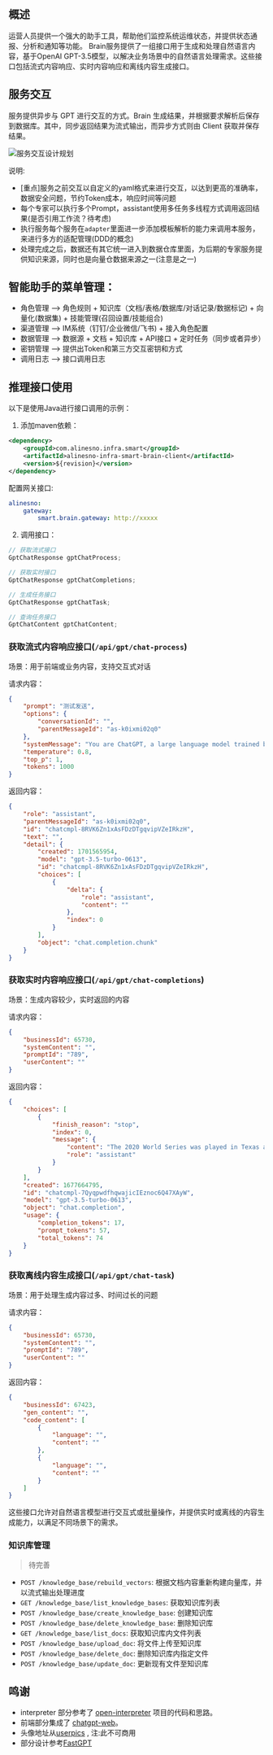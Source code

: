## 概述

运营人员提供一个强大的助手工具，帮助他们监控系统运维状态，并提供状态通报、分析和通知等功能。
Brain服务提供了一组接口用于生成和处理自然语言内容，基于OpenAI GPT-3.5模型，以解决业务场景中的自然语言处理需求。这些接口包括流式内容响应、实时内容响应和离线内容生成接口。

## 服务交互

服务提供异步与 GPT 进行交互的方式。Brain 生成结果，并根据要求解析后保存到数据库。其中，同步返回结果为流式输出，而异步方式则由 Client 获取并保存结果。

<img src="images/brain-service-design.png"  alt="服务交互设计规划"/>

说明:

- [重点]服务之前交互以自定义的yaml格式来进行交互，以达到更高的准确率，数据安全问题，节约Token成本，响应时间等问题
- 每个专家可以执行多个Prompt，assistant使用多任务多线程方式调用返回结果(是否引用工作流？待考虑)
- 执行服务每个服务在`adapter`里面进一步添加模板解析的能力来调用本服务，来进行多方的适配管理(DDD的概念)
- 处理完成之后，数据还有其它统一进入到数据仓库里面，为后期的专家服务提供知识来源，同时也是向量仓数据来源之一(注意是之一)

## 智能助手的菜单管理：
- 角色管理 --> 角色规则 + 知识库（文档/表格/数据库/对话记录/数据标记) + 向量化(数据集) + 技能管理(召回设置/技能组合)
- 渠道管理 --> IM系统（钉钉/企业微信/飞书) + 接入角色配置
- 数据管理 --> 数据源 + 文档 + 知识库 + API接口 + 定时任务（同步或者异步）
- 密钥管理 --> 提供出Token和第三方交互密钥和方式
- 调用日志 --> 接口调用日志

## 推理接口使用

以下是使用Java进行接口调用的示例：

1. 添加maven依赖：

```xml
<dependency>
    <groupId>com.alinesno.infra.smart</groupId>
    <artifactId>alinesno-infra-smart-brain-client</artifactId>
    <version>${revision}</version>
</dependency>
```

配置网关接口:

```yaml
alinesno:
    gateway:
        smart.brain.gateway: http://xxxxx
```

2. 调用接口：

```java
// 获取流式接口
GptChatResponse gptChatProcess;

// 获取实时接口
GptChatResponse gptChatCompletions;

// 生成任务接口
GptChatResponse gptChatTask;

// 查询任务接口
GptChatContent gptChatContent;
```

### 获取流式内容响应接口(`/api/gpt/chat-process`)

场景：用于前端或业务内容，支持交互式对话

请求内容：

```json
{
    "prompt": "测试发送",
    "options": {
        "conversationId": "",
        "parentMessageId": "as-k0ixmi02q0"
    },
    "systemMessage": "You are ChatGPT, a large language model trained by OpenAI. Follow the user's instructions carefully. Respond using markdown.",
    "temperature": 0.8,
    "top_p": 1,
    "tokens": 1000
}
```

返回内容：

```json
{
    "role": "assistant",
    "parentMessageId": "as-k0ixmi02q0",
    "id": "chatcmpl-8RVK6Zn1xAsFDzDTgqvipVZeIRkzH",
    "text": "",
    "detail": {
        "created": 1701565954,
        "model": "gpt-3.5-turbo-0613",
        "id": "chatcmpl-8RVK6Zn1xAsFDzDTgqvipVZeIRkzH",
        "choices": [
            {
                "delta": {
                    "role": "assistant",
                    "content": ""
                },
                "index": 0
            }
        ],
        "object": "chat.completion.chunk"
    }
}
```

### 获取实时内容响应接口(`/api/gpt/chat-completions`)

场景：生成内容较少，实时返回的内容

请求内容：

```json
{
    "businessId": 65730,
    "systemContent": "",
    "promptId": "789",
    "userContent": ""
}
```

返回内容：

```json
{
    "choices": [
        {
            "finish_reason": "stop",
            "index": 0,
            "message": {
                "content": "The 2020 World Series was played in Texas at Globe Life Field in Arlington.",
                "role": "assistant"
            }
        }
    ],
    "created": 1677664795,
    "id": "chatcmpl-7QyqpwdfhqwajicIEznoc6Q47XAyW",
    "model": "gpt-3.5-turbo-0613",
    "object": "chat.completion",
    "usage": {
        "completion_tokens": 17,
        "prompt_tokens": 57,
        "total_tokens": 74
    }
}
```

### 获取离线内容生成接口(`/api/gpt/chat-task`)

场景：用于处理生成内容过多、时间过长的问题

请求内容：

```json
{
    "businessId": 65730,
    "systemContent": "",
    "promptId": "789",
    "userContent": ""
}
```

返回内容：

```json
{
    "businessId": 67423,
    "gen_content": "", 
    "code_content": [
        {
            "language": "",
            "content": ""
        },
        {
            "language": "",
            "content": ""
        }
    ]
}
```

这些接口允许对自然语言模型进行交互式或批量操作，并提供实时或离线的内容生成能力，以满足不同场景下的需求。

### 知识库管理

> 待完善

- `POST /knowledge_base/rebuild_vectors`: 根据文档内容重新构建向量库，并以流式输出处理进度
- `GET /knowledge_base/list_knowledge_bases`: 获取知识库列表
- `POST /knowledge_base/create_knowledge_base`: 创建知识库
- `POST /knowledge_base/delete_knowledge_base`: 删除知识库
- `GET /knowledge_base/list_docs`: 获取知识库内文件列表
- `POST /knowledge_base/upload_doc`: 将文件上传至知识库
- `POST /knowledge_base/delete_doc`: 删除知识库内指定文件
- `POST /knowledge_base/update_doc`: 更新现有文件至知识库


## 鸣谢

- interpreter 部分参考了 [open-interpreter]() 项目的代码和思路。
- 前端部分集成了 [chatgpt-web](https://github.com/Chanzhaoyu/chatgpt-web)。
- 头像地址从[userpics](https://userpics.craftwork.design/) , 注:此不可商用
- 部分设计参考[FastGPT](https://github.com/labring/FastGPT)
